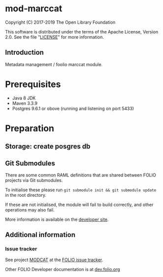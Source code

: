 # mod-marccat

Copyright (C) 2017-2019 The Open Library Foundation

This software is distributed under the terms of the Apache License,
Version 2.0. See the file "[LICENSE](LICENSE)" for more information.

## Introduction

Metadata management / foolio marccat module.

# Prerequisites

* Java 8 JDK
* Maven 3.3.9
* Postgres 9.6.1 or obove (running and listening on port 5433)

# Preparation

## Storage: create posgres db



## Git Submodules

There are some common RAML definitions that are shared between FOLIO projects via Git submodules.

To initialise these please run `git submodule init && git submodule update` in the root directory.

If these are not initialised, the module will fail to build correctly, and other operations may also fail.

More information is available on the [developer site](https://dev.folio.org/guides/developer-setup/#update-git-submodules).

## Additional information

### Issue tracker

See project [MODCAT](https://issues.folio.org/browse/MODCAT)
at the [FOLIO issue tracker](https://dev.folio.org/guidelines/issue-tracker).

Other FOLIO Developer documentation is at [dev.folio.org](https://dev.folio.org/)
